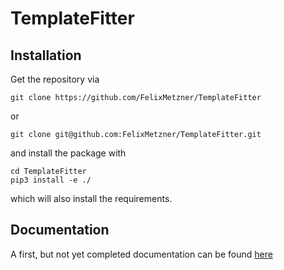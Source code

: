 # TemplateFitter

## Installation

Get the repository via
```
git clone https://github.com/FelixMetzner/TemplateFitter
```
or 
```
git clone git@github.com:FelixMetzner/TemplateFitter.git
```
and install the package with
```
cd TemplateFitter
pip3 install -e ./
```
which will also install the requirements.

## Documentation

A first, but not yet completed documentation can be found [here](https://templatefitter.readthedocs.io/en/latest/index.html)

